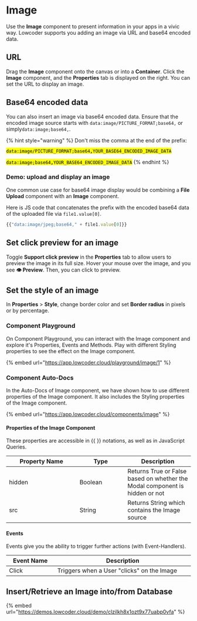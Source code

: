 # Image

Use the **Image** component to present information in your apps in a vivic way. Lowcoder supports you adding an image via URL and base64 encoded data.

## URL

Drag the **Image** component onto the canvas or into a **Container**. Click the **Image** component, and the **Properties** tab is displayed on the right. You can set the URL to display an image.

## Base64 encoded data

You can also insert an image via base64 encoded data. Ensure that the encoded image source starts with `data:image/PICTURE_FORMAT;base64,` or simply`data:image;base64,`.

{% hint style="warning" %}
Don't miss the comma at the end of the prefix:

<mark style="background-color:yellow;">`data:image/PICTURE_FORMAT;base64`</mark><mark style="background-color:yellow;">**`,`**</mark><mark style="background-color:yellow;">`YOUR_BASE64_ENCODED_IMAGE_DATA`</mark>

<mark style="background-color:yellow;">`data:image;base64`</mark><mark style="background-color:yellow;">**`,`**</mark><mark style="background-color:yellow;">`YOUR_BASE64_ENCODED_IMAGE_DATA`</mark>
{% endhint %}

### Demo: upload and display an image

One common use case for base64 image display would be combining a **File Upload** component with an **Image** component.

Here is JS code that concatenates the prefix with the encoded base64 data of the uploaded file via `file1.value[0]`.

```javascript
{{"data:image/jpeg;base64," + file1.value[0]}} 
```

## Set click preview for an image

Toggle **Support click preview** in the **Properties** tab to allow users to preview the image in its full size. Hover your mouse over the image, and you see **👁 Preview**. Then, you can click to preview.

## Set the style of an image

In **Properties** > **Style**, change border color and set **Border radius** in pixels or by percentage.

### Component Playground

On Component Playground, you can interact with the Image component and explore it's Properties, Events and Methods. Play with different Styling properties to see the effect on the Image component.

{% embed url="https://app.lowcoder.cloud/playground/image/1" %}

### Component Auto-Docs

In the Auto-Docs of Image component, we have shown how to use different properties of the Image component. It also includes the Styling properties of the Image component.

{% embed url="https://app.lowcoder.cloud/components/image" %}

#### Properties of the Image Component <a href="#properties-of-the-table" id="properties-of-the-table"></a>

These properties are accessible in \{{ \}} notations, as well as in JavaScript Queries.

<table><thead><tr><th width="176.38671875">Property Name</th><th width="114.9921875">Type</th><th>Description</th></tr></thead><tbody><tr><td>hidden</td><td>Boolean</td><td>Returns True or False based on whether the Modal  component is hidden or not</td></tr><tr><td>src</td><td>String</td><td>Returns String which contains the Image source</td></tr></tbody></table>

#### Events <a href="#events" id="events"></a>

Events give you the ability to trigger further actions (with Event-Handlers).

<table><thead><tr><th width="152.5625">Event Name</th><th width="495.39453125">Description</th></tr></thead><tbody><tr><td>Click</td><td>Triggers when a User "clicks" on the Image</td></tr></tbody></table>

## Insert/Retrieve an Image into/from Database

{% embed url="https://demos.lowcoder.cloud/demo/clzilkh8x1ozt9x77uabp0vfa" %}

